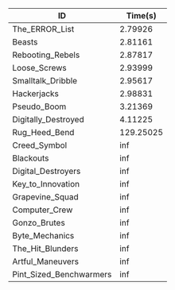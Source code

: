 |ID|Time(s)|
|-|-|
|The_ERROR_List|2.79926|
|Beasts|2.81161|
|Rebooting_Rebels|2.87817|
|Loose_Screws|2.93999|
|Smalltalk_Dribble|2.95617|
|Hackerjacks|2.98831|
|Pseudo_Boom|3.21369|
|Digitally_Destroyed|4.11225|
|Rug_Heed_Bend|129.25025|
|Creed_Symbol|inf|
|Blackouts|inf|
|Digital_Destroyers|inf|
|Key_to_Innovation|inf|
|Grapevine_Squad|inf|
|Computer_Crew|inf|
|Gonzo_Brutes|inf|
|Byte_Mechanics|inf|
|The_Hit_Blunders|inf|
|Artful_Maneuvers|inf|
|Pint_Sized_Benchwarmers|inf|
